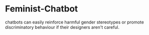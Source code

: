 # Feminist-Chatbot
chatbots can easily reinforce harmful gender stereotypes or promote discriminatory behaviour if their designers aren't careful.
